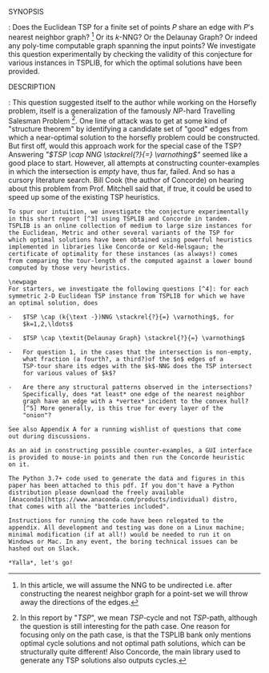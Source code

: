 SYNOPSIS

:   Does the Euclidean TSP for a finite set of points $P$ share an edge
    with $P$'s nearest neighbor graph? [^1] Or its $k$-NNG? Or the
    Delaunay Graph? Or indeed any poly-time computable graph spanning
    the input points? We investigate this question experimentally by
    checking the validity of this conjecture for various instances in
    TSPLIB, for which the optimal solutions have been provided.

DESCRIPTION

:   This question suggested itself to the author while working on the
    Horsefly problem, itself is a generalization of the famously
    $NP$-hard Travelling Salesman Problem [^2]. One line of attack was
    to get at some kind of "structure theorem" by identifying a
    candidate set of "good" edges from which a near-optimal solution to
    the horsefly problem could be constructed. But first off, would this
    approach work for the special case of the TSP? Answering
    *"$TSP \cap NNG \stackrel{?}{=} \varnothing$"* seemed like a good
    place to start. However, all attempts at constructing
    counter-examples in which the intersection is *empty* have, thus
    far, failed. And so has a cursory literature search. Bill Cook (the
    author of Concorde) on hearing about this problem from Prof.
    Mitchell said that, if true, it could be used to speed up some of
    the existing TSP heuristics.

    To spur our intuition, we investigate the conjecture experimentally
    in this short report [^3] using TSPLIB and Concorde in tandem.
    TSPLIB is an online collection of medium to large size instances for
    the Euclidean, Metric and other several variants of the TSP for
    which optimal solutions have been obtained using powerful heuristics
    implemented in libraries like Concorde or Keld-Helsgaun; the
    certificate of optimality for these instances (as always!) comes
    from comparing the tour-length of the computed against a lower bound
    computed by those very heuristics.

    \newpage
    For starters, we investigate the following questions [^4]: for each
    symmetric 2-D Euclidean TSP instance from TSPLIB for which we have
    an optimal solution, does

    -   $TSP \cap (k{\text -})NNG \stackrel{?}{=} \varnothing$, for
        $k=1,2,\ldots$

    -   $TSP \cap \textit{Delaunay Graph} \stackrel{?}{=} \varnothing$

    -   For question 1, in the cases that the intersection is non-empty,
        what fraction (a fourth?, a third?)of the $n$ edges of a
        TSP-tour share its edges with the $k$-NNG does the TSP intersect
        for various values of $k$?

    -   Are there any structural patterns observed in the intersections?
        Specifically, does *at least* one edge of the nearest neighbor
        graph have an edge with a *vertex* incident to the convex hull?
        [^5] More generally, is this true for every layer of the
        "onion"?

    See also Appendix A for a running wishlist of questions that come
    out during discussions.

    As an aid in constructing possible counter-examples, a GUI interface
    is provided to mouse-in points and then run the Concorde heuristic
    on it.

    The Python 3.7+ code used to generate the data and figures in this
    paper has been attached to this pdf. If you don't have a Python
    distribution please download the freely available
    [Anaconda](https://www.anaconda.com/products/individual) distro,
    that comes with all the "batteries included".

    Instructions for running the code have been relegated to the
    appendix. All development and testing was done on a Linux machine;
    minimal modification (if at all!) would be needed to run it on
    Windows or Mac. In any event, the boring technical issues can be
    hashed out on Slack.

    *Yalla*, let's go!

[^1]: In this article, we will assume the NNG to be undirected i.e.
    after constructing the nearest neighbor graph for a point-set we
    will throw away the directions of the edges.

[^2]: In this report by "$TSP$", we mean $TSP$-cycle and not $TSP$-path,
    although the question is still interesting for the path case. One
    reason for focusing only on the path case, is that the TSPLIB bank
    only mentions optimal cycle solutions and not optimal path
    solutions, which can be structurally quite different! Also Concorde,
    the main library used to generate any TSP solutions also outputs
    cycles.

[^3]: This report has been written as a literate program to weave
    together the code, explanations and generated data into the same
    document. Feedback on the author's preliminary stab at literate
    programming is most welcome!

[^4]: Experimental answers to other questions will be barnacled to the
    report as it keeps (hopefully!) growing

[^5]: This indeed seemed to be the case in all the author's failed
    attempts at a counter-example, and so are looking for a
    proof/disproof for this special vase of the conjecture
